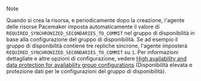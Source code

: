 > [!NOTE]
> Quando si crea la risorsa, e periodicamente dopo la creazione, l'agente delle risorse Pacemaker imposta automaticamente il valore di `REQUIRED_SYNCHRONIZED_SECONDARIES_TO_COMMIT` nel gruppo di disponibilità in base alla configurazione del gruppo di disponibilità. Se ad esempio il gruppo di disponibilità contiene tre repliche sincrone, l'agente imposterà `REQUIRED_SYNCHRONIZED_SECONDARIES_TO_COMMIT` su `1`. Per informazioni dettagliate e altre opzioni di configurazione, vedere [High availability and data protection for availability group configurations](../linux/sql-server-linux-availability-group-ha.md) (Disponibilità elevata e protezione dati per le configurazioni del gruppo di disponibilità). 